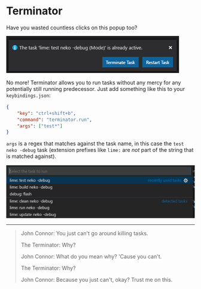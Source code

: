 # Terminator

Have you wasted countless clicks on this popup too?

![](images/popup.png)

No more! Terminator allows you to run tasks without any mercy for any potentially still running predecessor. Just add something like this to your `keybindings.json`:

```json
{
	"key": "ctrl+shift+b",
	"command": "terminator.run",
	"args": ["test*"]
}
```

`args` is a regex that matches against the task name, in this case the `test neko -debug` task (extension prefixes like `lime:` are _not_ part of the string that is matched against).

![](images/tasks.png)

______

>John Connor: You just can't go around killing tasks.
>
>The Terminator: Why?
>
>John Connor: What do you mean why? 'Cause you can't.
>
>The Terminator: Why?
>
>John Connor: Because you just can't, okay? Trust me on this.
